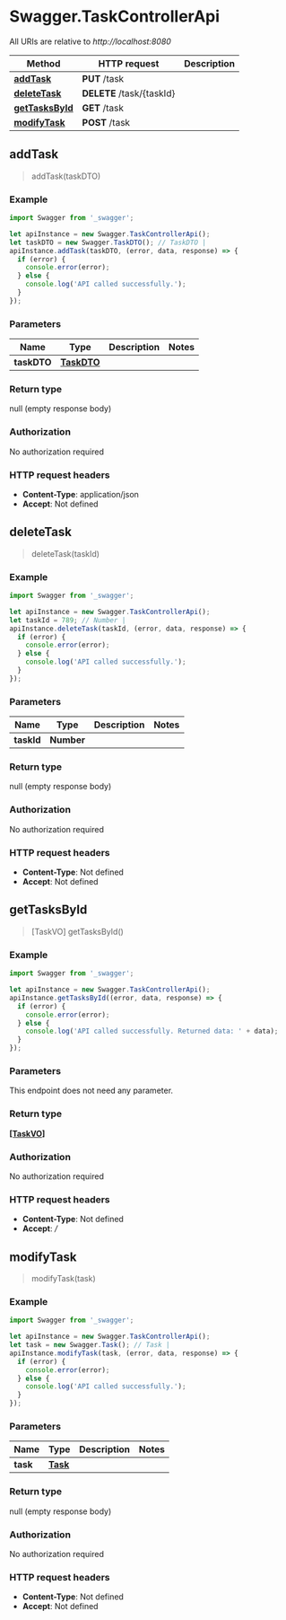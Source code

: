 # Swagger.TaskControllerApi

All URIs are relative to *http://localhost:8080*

Method | HTTP request | Description
------------- | ------------- | -------------
[**addTask**](TaskControllerApi.md#addTask) | **PUT** /task | 
[**deleteTask**](TaskControllerApi.md#deleteTask) | **DELETE** /task/{taskId} | 
[**getTasksById**](TaskControllerApi.md#getTasksById) | **GET** /task | 
[**modifyTask**](TaskControllerApi.md#modifyTask) | **POST** /task | 



## addTask

> addTask(taskDTO)



### Example

```javascript
import Swagger from '_swagger';

let apiInstance = new Swagger.TaskControllerApi();
let taskDTO = new Swagger.TaskDTO(); // TaskDTO | 
apiInstance.addTask(taskDTO, (error, data, response) => {
  if (error) {
    console.error(error);
  } else {
    console.log('API called successfully.');
  }
});
```

### Parameters


Name | Type | Description  | Notes
------------- | ------------- | ------------- | -------------
 **taskDTO** | [**TaskDTO**](TaskDTO.md)|  | 

### Return type

null (empty response body)

### Authorization

No authorization required

### HTTP request headers

- **Content-Type**: application/json
- **Accept**: Not defined


## deleteTask

> deleteTask(taskId)



### Example

```javascript
import Swagger from '_swagger';

let apiInstance = new Swagger.TaskControllerApi();
let taskId = 789; // Number | 
apiInstance.deleteTask(taskId, (error, data, response) => {
  if (error) {
    console.error(error);
  } else {
    console.log('API called successfully.');
  }
});
```

### Parameters


Name | Type | Description  | Notes
------------- | ------------- | ------------- | -------------
 **taskId** | **Number**|  | 

### Return type

null (empty response body)

### Authorization

No authorization required

### HTTP request headers

- **Content-Type**: Not defined
- **Accept**: Not defined


## getTasksById

> [TaskVO] getTasksById()



### Example

```javascript
import Swagger from '_swagger';

let apiInstance = new Swagger.TaskControllerApi();
apiInstance.getTasksById((error, data, response) => {
  if (error) {
    console.error(error);
  } else {
    console.log('API called successfully. Returned data: ' + data);
  }
});
```

### Parameters

This endpoint does not need any parameter.

### Return type

[**[TaskVO]**](TaskVO.md)

### Authorization

No authorization required

### HTTP request headers

- **Content-Type**: Not defined
- **Accept**: */*


## modifyTask

> modifyTask(task)



### Example

```javascript
import Swagger from '_swagger';

let apiInstance = new Swagger.TaskControllerApi();
let task = new Swagger.Task(); // Task | 
apiInstance.modifyTask(task, (error, data, response) => {
  if (error) {
    console.error(error);
  } else {
    console.log('API called successfully.');
  }
});
```

### Parameters


Name | Type | Description  | Notes
------------- | ------------- | ------------- | -------------
 **task** | [**Task**](.md)|  | 

### Return type

null (empty response body)

### Authorization

No authorization required

### HTTP request headers

- **Content-Type**: Not defined
- **Accept**: Not defined

